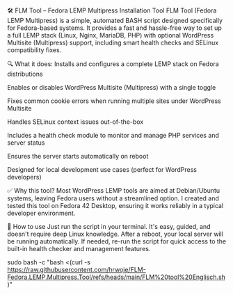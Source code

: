 🛠️ FLM Tool – Fedora LEMP Multipress Installation Tool
FLM Tool (Fedora LEMP Multipress) is a simple, automated BASH script designed specifically for Fedora-based systems. It provides a fast and hassle-free way to set up a full LEMP stack (Linux, Nginx, MariaDB, PHP) with optional WordPress Multisite (Multipress) support, including smart health checks and SELinux compatibility fixes.

🔍 What it does:
Installs and configures a complete LEMP stack on Fedora distributions

Enables or disables WordPress Multisite (Multipress) with a single toggle

Fixes common cookie errors when running multiple sites under WordPress Multisite

Handles SELinux context issues out-of-the-box

Includes a health check module to monitor and manage PHP services and server status

Ensures the server starts automatically on reboot

Designed for local development use cases (perfect for WordPress developers)

✅ Why this tool?
Most WordPress LEMP tools are aimed at Debian/Ubuntu systems, leaving Fedora users without a streamlined option. I created and tested this tool on Fedora 42 Desktop, ensuring it works reliably in a typical developer environment.

🚀 How to use
Just run the script in your terminal. It's easy, guided, and doesn't require deep Linux knowledge. After a reboot, your local server will be running automatically. If needed, re-run the script for quick access to the built-in health checker and management features.


sudo bash -c "bash <(curl -s https://raw.githubusercontent.com/hrwoje/FLM-Fedora.LEMP.Multipress.Tool/refs/heads/main/FLM%20tool%20Englisch.sh)"

